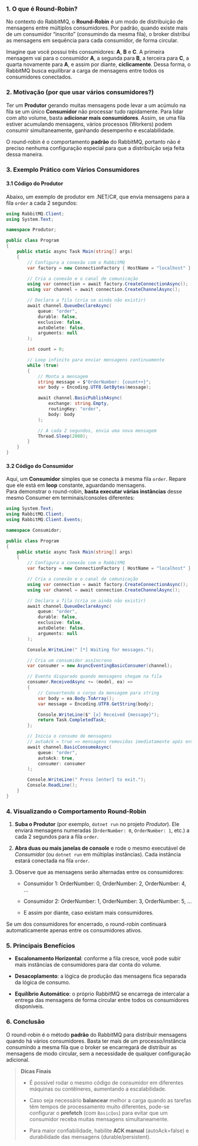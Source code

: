 ### 1. O que é Round-Robin?

No contexto do RabbitMQ, o **Round-Robin** é um modo de distribuição de mensagens entre múltiplos consumidores. Por padrão, quando existe mais de um consumidor “inscrito” (consumindo da mesma fila), o broker distribui as mensagens em sequência para cada consumidor, de forma circular.

Imagine que você possui três consumidores: **A**, **B** e **C**. A primeira mensagem vai para o consumidor **A**, a segunda para **B**, a terceira para **C**, a quarta novamente para **A**, e assim por diante, **ciclicamente**. Dessa forma, o RabbitMQ busca equilibrar a carga de mensagens entre todos os consumidores conectados.

### 2. Motivação (por que usar vários consumidores?)

Ter um **Produtor** gerando muitas mensagens pode levar a um acúmulo na fila se um único **Consumidor** não processar tudo rapidamente. Para lidar com alto volume, basta **adicionar mais consumidores**. Assim, se uma fila estiver acumulando mensagens, vários processos (Workers) podem consumir simultaneamente, ganhando desempenho e escalabilidade.

O round-robin é o comportamento **padrão** do RabbitMQ, portanto não é preciso nenhuma configuração especial para que a distribuição seja feita dessa maneira.

### 3. Exemplo Prático com Vários Consumidores

#### 3.1 Código do Produtor

Abaixo, um exemplo de produtor em .NET/C#, que envia mensagens para a fila `order` a cada 2 segundos:

```csharp
using RabbitMQ.Client;
using System.Text;

namespace Produtor;

public class Program
{
    public static async Task Main(string[] args)
    {
        // Configura a conexão com o RabbitMQ
        var factory = new ConnectionFactory { HostName = "localhost" };

        // Cria a conexão e o canal de comunicação
        using var connection = await factory.CreateConnectionAsync();
        using var channel = await connection.CreateChannelAsync();

        // Declara a fila (cria se ainda não existir)
        await channel.QueueDeclareAsync(
            queue: "order",
            durable: false,
            exclusive: false,
            autoDelete: false,
            arguments: null
        );

        int count = 0;

        // Loop infinito para enviar mensagens continuamente
        while (true)
        {
            // Monta a mensagem
            string message = $"OrderNumber: {count++}";
            var body = Encoding.UTF8.GetBytes(message);

            await channel.BasicPublishAsync(
                exchange: string.Empty,
                routingKey: "order",
                body: body
            );

            // A cada 2 segundos, envia uma nova mensagem
            Thread.Sleep(2000);
        }
    }
}
```

#### 3.2 Código do Consumidor

Aqui, um **Consumidor** simples que se conecta à mesma fila `order`. Repare que ele está em **loop** constante, aguardando mensagens.  
Para demonstrar o round-robin, **basta executar várias instâncias** desse mesmo Consumer em terminais/consoles diferentes:

```csharp
using System.Text;
using RabbitMQ.Client;
using RabbitMQ.Client.Events;

namespace Consumidor;

public class Program
{
    public static async Task Main(string[] args)
    {
        // Configura a conexão com o RabbitMQ
        var factory = new ConnectionFactory { HostName = "localhost" };

        // Cria a conexão e o canal de comunicação
        using var connection = await factory.CreateConnectionAsync();
        using var channel = await connection.CreateChannelAsync();

        // Declara a fila (cria se ainda não existir)
        await channel.QueueDeclareAsync(
            queue: "order",
            durable: false,
            exclusive: false,
            autoDelete: false,
            arguments: null
        );

        Console.WriteLine(" [*] Waiting for messages.");

        // Cria um consumidor assíncrono
        var consumer = new AsyncEventingBasicConsumer(channel);

        // Evento disparado quando mensagens chegam na fila
        consumer.ReceivedAsync += (model, ea) =>
        {
            // Convertendo o corpo da mensagem para string
            var body = ea.Body.ToArray();
            var message = Encoding.UTF8.GetString(body);

            Console.WriteLine($" [x] Received {message}");
            return Task.CompletedTask;
        };

        // Inicia o consumo de mensagens
        // autoAck = true => mensagens removidas imediatamente após entrega
        await channel.BasicConsumeAsync(
            queue: "order",
            autoAck: true,
            consumer: consumer
        );

        Console.WriteLine(" Press [enter] to exit.");
        Console.ReadLine();
    }
}
```

### 4. Visualizando o Comportamento Round-Robin

1. **Suba o Produtor** (por exemplo, `dotnet run` no projeto _Produtor_). Ele enviará mensagens numeradas (`OrderNumber: 0`, `OrderNumber: 1`, etc.) a cada 2 segundos para a fila `order`.
    
2. **Abra duas ou mais janelas de console** e rode o mesmo executável de _Consumidor_ (ou `dotnet run` em múltiplas instâncias). Cada instância estará conectada na fila `order`.
    
3. Observe que as mensagens serão alternadas entre os consumidores:
    
    - Consumidor 1: OrderNumber: 0, OrderNumber: 2, OrderNumber: 4, ...
        
    - Consumidor 2: OrderNumber: 1, OrderNumber: 3, OrderNumber: 5, ...
        
    - E assim por diante, caso existam mais consumidores.
        

Se um dos consumidores for encerrado, o round-robin continuará automaticamente apenas entre os consumidores ativos.

### 5. Principais Benefícios

- **Escalonamento Horizontal**: conforme a fila cresce, você pode subir mais instâncias de consumidores para dar conta do volume.
    
- **Desacoplamento**: a lógica de produção das mensagens fica separada da lógica de consumo.
    
- **Equilíbrio Automático**: o próprio RabbitMQ se encarrega de intercalar a entrega das mensagens de forma circular entre todos os consumidores disponíveis.

### 6. Conclusão

O round-robin é o método **padrão** do RabbitMQ para distribuir mensagens quando há vários consumidores. Basta ter mais de um processo/instância consumindo a mesma fila que o broker se encarregará de distribuir as mensagens de modo circular, sem a necessidade de qualquer configuração adicional.

> **Dicas Finais**
> 
> - É possível rodar o mesmo código de consumidor em diferentes máquinas ou contêineres, aumentando a escalabilidade.
>     
> - Caso seja necessário **balancear** melhor a carga quando as tarefas têm tempos de processamento muito diferentes, pode-se configurar o **prefetch** (com `BasicQos`) para evitar que um consumidor receba muitas mensagens simultaneamente.
>     
> - Para maior confiabilidade, habilite **ACK manual** (autoAck=false) e durabilidade das mensagens (durable/persistent).
>    
